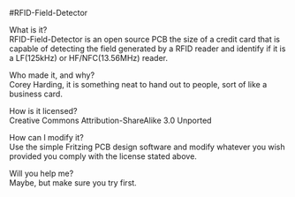 #RFID-Field-Detector  
  
What is it?  
RFID-Field-Detector is an open source PCB the size of a credit card that is capable of detecting the field generated by a RFID reader and identify if it is a LF(125kHz) or HF/NFC(13.56MHz) reader.  
  
Who made it, and why?  
Corey Harding, it is something neat to hand out to people, sort of like a business card.  
  
How is it licensed?  
Creative Commons Attribution-ShareAlike 3.0 Unported  
  
How can I modify it?  
Use the simple Fritzing PCB design software and modify whatever you wish provided you comply with the license stated above.  
  
Will you help me?  
Maybe, but make sure you try first.  
